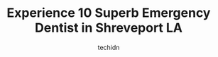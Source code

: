 ---
layout: ampstory
image: https://i0.wp.com/www.depkes.org/wp-content/uploads/2023/06/emergency-dentist-0-in-shreveport-la-1685855342.jpeg?resize=640,853
author: techidn
featured: false
description: Discover the impressive array of Emergency Dentist options in Shreveport LA, where you can find 10 of the largest Emergency Dentist establishments in the area. From renowned classics to hidd
title: Experience 10 Superb Emergency Dentist in Shreveport LA
cover:
   title: Experience 10 Superb Emergency Dentist in Shreveport LA
   subtitle: Rickpate
   background: https://www.depkes.org/wp-content/uploads/2023/06/emergency-dentist-0-in-shreveport-la-1685855342.jpeg

pages: 
 - layout: thirds
   top: <h1>#1 Shreveport Bossier Family Dental Care</h1>
   bottom: "<p>Very friendly staff. Dr Katie Beach is the best!!</p>"
   background: https://www.depkes.org/wp-content/uploads/2023/06/emergency-dentist-1-in-shreveport-la-1685855342.jpeg
   backgroundblur: true
 - layout: thirds
   top: <h1>#2 Smile Dental Center</h1>
   bottom: "<p>Was very expensive. I had 3 teeth extracted before I was told how much it would cost. So I have been living without some of my back teeth. Its hard to eat and been mis</p>"
   background: https://www.depkes.org/wp-content/uploads/2023/06/emergency-dentist-2-in-shreveport-la-1685855342.jpeg
   cta:
      link: https://www.depkes.org/blog/experience-10-superb-emergency-dentist-in-shreveport-la/
      text: Experience 10 Superb Emergency Dentist in Shreveport LA
 - layout: thirds
   top: <h1>#3 Aspen Dental</h1>
   bottom: "<p>7251 Youree Dr, Shreveport, LA 71105, United States</p>"
   background: https://www.depkes.org/wp-content/uploads/2023/06/emergency-dentist-3-in-shreveport-la-1685855343.jpeg
   cta:
      link: https://www.depkes.org/blog/experience-10-superb-emergency-dentist-in-shreveport-la/
      text: Experience 10 Superb Emergency Dentist in Shreveport LA
 - layout: thirds
   top: <h1>#4 Southern Roots Dentistry</h1>
   bottom: "<p>734 N Ashley Ridge Loop, Shreveport, LA 71106, United States</p>"
   background: https://images.unsplash.com/photo-1488554378835-f7acf46e6c98?ixlib=rb-4.0.3&ixid=MnwxMjA3fDB8MHxwaG90by1wYWdlfHx8fGVufDB8fHx8&auto=format&fit=crop&w=640&h=853&q=80
   cta:
      link: https://www.depkes.org/blog/experience-10-superb-emergency-dentist-in-shreveport-la/
      text: Experience 10 Superb Emergency Dentist in Shreveport LA
 - layout: thirds
   top: <h1>#5 Broadmoor Family Dental Care</h1>
   bottom: "<p>230 Carroll St UNIT 4, Shreveport, LA 71105, United States</p>"
   background: https://images.unsplash.com/photo-1567095761054-7a02e69e5c43?ixlib=rb-4.0.3&ixid=MnwxMjA3fDB8MHxwaG90by1wYWdlfHx8fGVufDB8fHx8&auto=format&fit=crop&w=640&h=853&q=80
   cta:
      link: https://www.depkes.org/blog/experience-10-superb-emergency-dentist-in-shreveport-la/
      text: Experience 10 Superb Emergency Dentist in Shreveport LA
 - layout: thirds
   top: <h1>#6 Fern Avenue Dentistry</h1>
   bottom: "<p>8535 Fern Ave, Shreveport, LA 71105, United States</p>"
   background: https://images.unsplash.com/photo-1608501821300-4f99e58bba77?ixlib=rb-4.0.3&ixid=MnwxMjA3fDB8MHxwaG90by1wYWdlfHx8fGVufDB8fHx8&auto=format&fit=crop&w=640&h=853&q=80
   cta:
      link: https://www.depkes.org/blog/experience-10-superb-emergency-dentist-in-shreveport-la/
      text: Experience 10 Superb Emergency Dentist in Shreveport LA
 - layout: thirds
   top: <h1>#7 Fox Family Dentistry</h1>
   bottom: "<p>406 Turtle Creek Dr, Shreveport, LA 71115, United States</p>"
   background: https://images.unsplash.com/photo-1618005182384-a83a8bd57fbe?ixlib=rb-4.0.3&ixid=MnwxMjA3fDB8MHxwaG90by1wYWdlfHx8fGVufDB8fHx8&auto=format&fit=crop&w=640&h=853&q=80
   cta:
      link: https://www.depkes.org/blog/experience-10-superb-emergency-dentist-in-shreveport-la/
      text: Experience 10 Superb Emergency Dentist in Shreveport LA
 - layout: thirds
   middle: Continue reading...
   background: https://images.unsplash.com/photo-1614648718611-0635f29016cb?ixlib=rb-4.0.3&ixid=MnwxMjA3fDB8MHxwaG90by1wYWdlfHx8fGVufDB8fHx8&auto=format&fit=crop&w=640&h=853&q=80
   cta:
      link: https://www.depkes.org/blog/experience-10-superb-emergency-dentist-in-shreveport-la/
      text: Experience 10 Superb Emergency Dentist in Shreveport LA
      
---